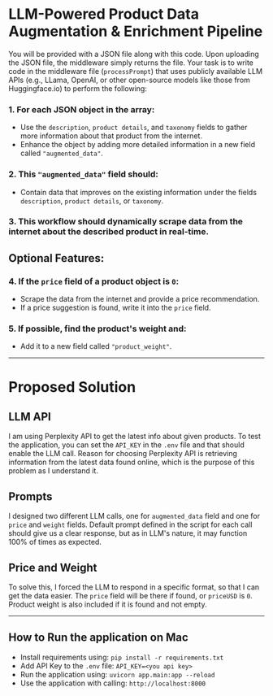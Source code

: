 # LLM-Powered Product Data Augmentation & Enrichment Pipeline

You will be provided with a JSON file along with this code. Upon uploading the JSON file, the middleware simply returns the file. Your task is to write code in the middleware file (`processPrompt`) that uses publicly available LLM APIs (e.g., LLama, OpenAI, or other open-source models like those from Huggingface.io) to perform the following:

### 1. For each JSON object in the array:
   - Use the `description`, `product details`, and `taxonomy` fields to gather more information about that product from the internet.
   - Enhance the object by adding more detailed information in a new field called `"augmented_data"`.

### 2. This `"augmented_data"` field should:
   - Contain data that improves on the existing information under the fields `description`, `product details`, or `taxonomy`.

### 3. This workflow should dynamically scrape data from the internet about the described product in real-time.

## Optional Features:

### 4. If the `price` field of a product object is `0`:
   - Scrape the data from the internet and provide a price recommendation.
   - If a price suggestion is found, write it into the `price` field.

### 5. If possible, find the product's weight and:
   - Add it to a new field called `"product_weight"`.

---

# Proposed Solution

## LLM API
I am using Perplexity API to get the latest info about given products. To test the application, you can set the `API_KEY` in the `.env` file and that should enable the LLM call.
Reason for choosing Perplexity API is retrieving information from the latest data found online, which is the purpose of this problem as I understand it.

## Prompts
I designed two different LLM calls, one for `augmented_data` field and one for `price` and `weight` fields.
Default prompt defined in the script for each call should give us a clear response, but as in LLM's nature, it may function 100% of times as expected.

## Price and Weight
To solve this, I forced the LLM to respond in a specific format, so that I can get the data easier. The `price` field will be there if found, or `priceUSD` is `0`.
Product weight is also included if it is found and not empty.

---

## How to Run the application on Mac

- Install requirements using:
    `pip install -r requirements.txt`
- Add API Key to the `.env` file:
    `API_KEY=<you api key>`
- Run the application using:
  `uvicorn app.main:app --reload`
- Use the application with calling:
    `http://localhost:8000`
